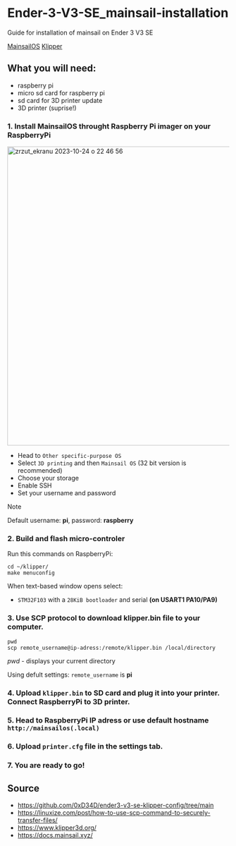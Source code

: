 # Ender-3-V3-SE_mainsail-installation
Guide for installation of mainsail on Ender 3 V3 SE

[MainsailOS](https://docs.mainsail.xyz/)
[Klipper](https://www.klipper3d.org/)

## What you will need:
- raspberry pi
- micro sd card for raspberry pi
- sd card for 3D printer update
- 3D printer (suprise!)

### 1. Install MainsailOS throught Raspberry Pi imager on your RaspberryPi
<img width="678" alt="zrzut_ekranu 2023-10-24 o 22 46 56" src="https://github.com/Kruszewski/Ender-3-V3-SE_mainsail-installation/assets/58085942/76ae2dc6-adee-4b42-9ac3-5c452a7dcff5">

- Head to ```Other specific-purpose OS```
- Select ```3D printing``` and then ```Mainsail OS``` (32 bit version is recommended)
- Choose your storage
- Enable SSH
- Set your username and password

> [!NOTE]
> Default username: **pi**, password: **raspberry**
  
### 2. Build and flash micro-controler


Run this commands on RaspberryPi:
```
cd ~/klipper/
make menuconfig
```

When text-based window opens select:
- ```STM32F103``` with a ```28KiB bootloader``` and serial **(on USART1 PA10/PA9)**
### 3. Use SCP protocol to download **klipper.bin** file to your computer.

```
pwd
scp remote_username@ip-adress:/remote/klipper.bin /local/directory
```
*pwd* - displays your current directory

Using defult settings:
```remote_username``` is **pi**

### 4. Upload ```klipper.bin``` to SD card and plug it into your printer. Connect RaspberryPi to 3D printer.
### 5. Head to RaspberryPi IP adress or use default hostname ```http://mainsailos(.local)```
### 6. Upload ```printer.cfg``` file in the settings tab.
### 7. You are ready to go!








## **Source**
- https://github.com/0xD34D/ender3-v3-se-klipper-config/tree/main
- https://linuxize.com/post/how-to-use-scp-command-to-securely-transfer-files/
- https://www.klipper3d.org/
- https://docs.mainsail.xyz/
